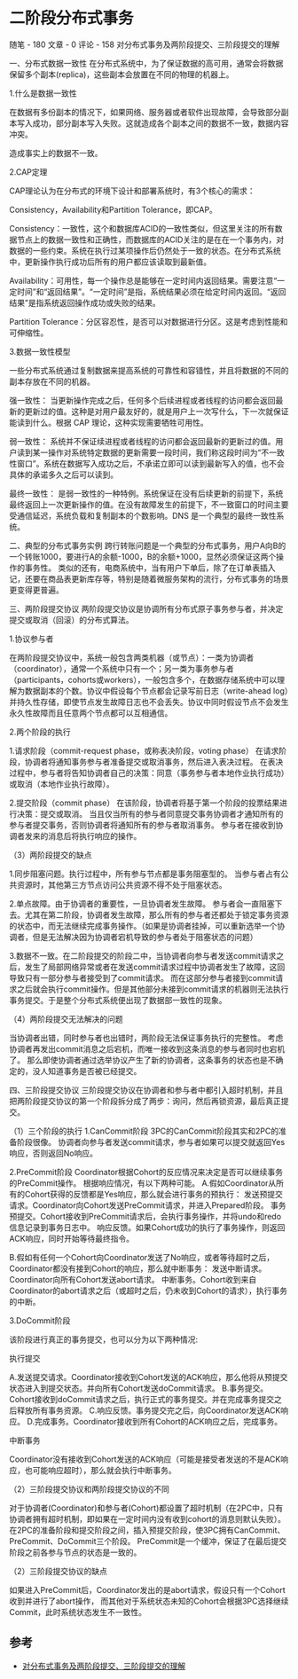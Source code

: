 # 二阶段分布式事务


随笔 - 180  文章 - 0  评论 - 158
对分布式事务及两阶段提交、三阶段提交的理解

一、分布式数据一致性
在分布式系统中，为了保证数据的高可用，通常会将数据保留多个副本(replica)，这些副本会放置在不同的物理的机器上。

1.什么是数据一致性

在数据有多份副本的情况下，如果网络、服务器或者软件出现故障，会导致部分副本写入成功，部分副本写入失败。这就造成各个副本之间的数据不一致，数据内容冲突。

造成事实上的数据不一致。

2.CAP定理

CAP理论认为在分布式的环境下设计和部署系统时，有3个核心的需求：

Consistency，Availability和Partition Tolerance，即CAP。

Consistency：一致性，这个和数据库ACID的一致性类似，但这里关注的所有数据节点上的数据一致性和正确性，而数据库的ACID关注的是在在一个事务内，对数据的一些约束。系统在执行过某项操作后仍然处于一致的状态。在分布式系统中，更新操作执行成功后所有的用户都应该读取到最新值。

Availability：可用性，每一个操作总是能够在一定时间内返回结果。需要注意“一定时间”和“返回结果”。“一定时间”是指，系统结果必须在给定时间内返回。“返回结果”是指系统返回操作成功或失败的结果。

Partition Tolerance：分区容忍性，是否可以对数据进行分区。这是考虑到性能和可伸缩性。

3.数据一致性模型

一些分布式系统通过复制数据来提高系统的可靠性和容错性，并且将数据的不同的副本存放在不同的机器。

强一致性：
当更新操作完成之后，任何多个后续进程或者线程的访问都会返回最新的更新过的值。这种是对用户最友好的，就是用户上一次写什么，下一次就保证能读到什么。根据 CAP 理论，这种实现需要牺牲可用性。

弱一致性：
系统并不保证续进程或者线程的访问都会返回最新的更新过的值。用户读到某一操作对系统特定数据的更新需要一段时间，我们称这段时间为“不一致性窗口”。系统在数据写入成功之后，不承诺立即可以读到最新写入的值，也不会具体的承诺多久之后可以读到。

最终一致性：
是弱一致性的一种特例。系统保证在没有后续更新的前提下，系统最终返回上一次更新操作的值。在没有故障发生的前提下，不一致窗口的时间主要受通信延迟，系统负载和复制副本的个数影响。DNS 是一个典型的最终一致性系统。



二、典型的分布式事务实例
跨行转账问题是一个典型的分布式事务，用户A向B的一个转账1000，要进行A的余额-1000，B的余额+1000，显然必须保证这两个操作的事务性。
类似的还有，电商系统中，当有用户下单后，除了在订单表插入记，还要在商品表更新库存等，特别是随着微服务架构的流行，分布式事务的场景更变得更普遍。



三、两阶段提交协议
两阶段提交协议是协调所有分布式原子事务参与者，并决定提交或取消（回滚）的分布式算法。

1.协议参与者

在两阶段提交协议中，系统一般包含两类机器（或节点）：一类为协调者（coordinator），通常一个系统中只有一个；另一类为事务参与者（participants，cohorts或workers），一般包含多个，在数据存储系统中可以理解为数据副本的个数。协议中假设每个节点都会记录写前日志（write-ahead log）并持久性存储，即使节点发生故障日志也不会丢失。协议中同时假设节点不会发生永久性故障而且任意两个节点都可以互相通信。



2.两个阶段的执行

1.请求阶段（commit-request phase，或称表决阶段，voting phase）
在请求阶段，协调者将通知事务参与者准备提交或取消事务，然后进入表决过程。
在表决过程中，参与者将告知协调者自己的决策：同意（事务参与者本地作业执行成功）或取消（本地作业执行故障）。

2.提交阶段（commit phase）
在该阶段，协调者将基于第一个阶段的投票结果进行决策：提交或取消。
当且仅当所有的参与者同意提交事务协调者才通知所有的参与者提交事务，否则协调者将通知所有的参与者取消事务。
参与者在接收到协调者发来的消息后将执行响应的操作。

（3）两阶段提交的缺点

1.同步阻塞问题。执行过程中，所有参与节点都是事务阻塞型的。
当参与者占有公共资源时，其他第三方节点访问公共资源不得不处于阻塞状态。

2.单点故障。由于协调者的重要性，一旦协调者发生故障。
参与者会一直阻塞下去。尤其在第二阶段，协调者发生故障，那么所有的参与者还都处于锁定事务资源的状态中，而无法继续完成事务操作。（如果是协调者挂掉，可以重新选举一个协调者，但是无法解决因为协调者宕机导致的参与者处于阻塞状态的问题）

3.数据不一致。在二阶段提交的阶段二中，当协调者向参与者发送commit请求之后，发生了局部网络异常或者在发送commit请求过程中协调者发生了故障，这回导致只有一部分参与者接受到了commit请求。
而在这部分参与者接到commit请求之后就会执行commit操作。但是其他部分未接到commit请求的机器则无法执行事务提交。于是整个分布式系统便出现了数据部一致性的现象。

（4）两阶段提交无法解决的问题

当协调者出错，同时参与者也出错时，两阶段无法保证事务执行的完整性。
考虑协调者再发出commit消息之后宕机，而唯一接收到这条消息的参与者同时也宕机了。
那么即使协调者通过选举协议产生了新的协调者，这条事务的状态也是不确定的，没人知道事务是否被已经提交。



四、三阶段提交协议
三阶段提交协议在协调者和参与者中都引入超时机制，并且把两阶段提交协议的第一个阶段拆分成了两步：询问，然后再锁资源，最后真正提交。



（1）三个阶段的执行
1.CanCommit阶段
3PC的CanCommit阶段其实和2PC的准备阶段很像。
协调者向参与者发送commit请求，参与者如果可以提交就返回Yes响应，否则返回No响应。

2.PreCommit阶段
Coordinator根据Cohort的反应情况来决定是否可以继续事务的PreCommit操作。
根据响应情况，有以下两种可能。
A.假如Coordinator从所有的Cohort获得的反馈都是Yes响应，那么就会进行事务的预执行：
发送预提交请求。Coordinator向Cohort发送PreCommit请求，并进入Prepared阶段。
事务预提交。Cohort接收到PreCommit请求后，会执行事务操作，并将undo和redo信息记录到事务日志中。
响应反馈。如果Cohort成功的执行了事务操作，则返回ACK响应，同时开始等待最终指令。

B.假如有任何一个Cohort向Coordinator发送了No响应，或者等待超时之后，Coordinator都没有接到Cohort的响应，那么就中断事务：
发送中断请求。Coordinator向所有Cohort发送abort请求。
中断事务。Cohort收到来自Coordinator的abort请求之后（或超时之后，仍未收到Cohort的请求），执行事务的中断。

3.DoCommit阶段

该阶段进行真正的事务提交，也可以分为以下两种情况:

执行提交

A.发送提交请求。Coordinator接收到Cohort发送的ACK响应，那么他将从预提交状态进入到提交状态。并向所有Cohort发送doCommit请求。
B.事务提交。Cohort接收到doCommit请求之后，执行正式的事务提交。并在完成事务提交之后释放所有事务资源。
C.响应反馈。事务提交完之后，向Coordinator发送ACK响应。
D.完成事务。Coordinator接收到所有Cohort的ACK响应之后，完成事务。

中断事务

Coordinator没有接收到Cohort发送的ACK响应（可能是接受者发送的不是ACK响应，也可能响应超时），那么就会执行中断事务。

（2）三阶段提交协议和两阶段提交协议的不同

对于协调者(Coordinator)和参与者(Cohort)都设置了超时机制（在2PC中，只有协调者拥有超时机制，即如果在一定时间内没有收到cohort的消息则默认失败）。
在2PC的准备阶段和提交阶段之间，插入预提交阶段，使3PC拥有CanCommit、PreCommit、DoCommit三个阶段。
PreCommit是一个缓冲，保证了在最后提交阶段之前各参与节点的状态是一致的。

（2）三阶段提交协议的缺点

如果进入PreCommit后，Coordinator发出的是abort请求，假设只有一个Cohort收到并进行了abort操作，
而其他对于系统状态未知的Cohort会根据3PC选择继续Commit，此时系统状态发生不一致性。



## 参考

- [对分布式事务及两阶段提交、三阶段提交的理解](https://www.cnblogs.com/binyue/p/3678390.html)
